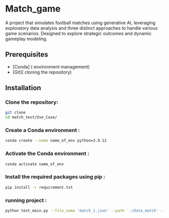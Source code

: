 # Match_game
A project that simulates football matches using generative AI, leveraging exploratory data analysis and three distinct approaches to handle various game scenarios. Designed to explore strategic outcomes and dynamic gameplay modeling.

## Prerequisites
- [Conda] ( environment management)
- [Git]( cloning the repository)

## Installation

### Clone the repository:
```bash
git clone 
cd match_test/Use_Case/


```
### Create a Conda environment :
```bash
conda create --name name_of_env python=3.9.12
```
### Activate the Conda environment :

```bash
conda activate name_of_env
```

### Install the required packages using pip :
```bash
pip install -r requirement.txt
```
### running project :
```bash
python test_main.py --file_name 'match_1.json' --path './data_match' --seed ['run','shot','shot','cross'] --set_action ['walk','run','dribble','rest','pass','tackle','shot','cross'] --match_length 5 --number_of_games 1 --playstyle_actions ["shot", "sprint","pass"]
```
